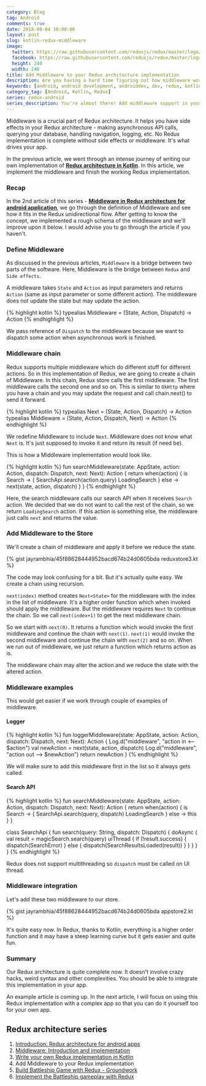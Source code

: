 ```yaml
---
category: Blog
tag: Android
comments: true
date: 2018-08-04 16:00:00
layout: post
slug: kotlin-redux-middleware
image:
  twitter: https://raw.githubusercontent.com/reduxjs/redux/master/logo/apple-touch-icon.png
  facebook: https://raw.githubusercontent.com/reduxjs/redux/master/logo/apple-touch-icon.png
  height: 240
  width: 240
title: Add Middleware to your Redux architecture implementation
description: Are you having a hard time figuring out how middleware works in Redux architecture? This article talks about adding middleware to your Redux implementation. This is the missing piece for having a great Redux implementation.
keywords: [android, android development, androiddev, dev, redux, kotlin, redux architecture, immutable state, redux clean architecture, write your own redux, redux data flow, redux middleware android, builds, pure functions, reactive functional android, redux reducers, redux store in kotlin, redux middleware, redux middleware for network calls, middleware in android redux, redux middleware chain]
category_tag: [Android, Kotlin, Redux]
series: redux-android
series_description: You're almost there! Add middleware support in your Redux implementation and see how effortless android programming becomes.
---
```


Middleware is a crucial part of Redux architecture. It helps you have side effects in your Redux architecture - making asynchronous API calls, querying your database, handling navigation, logging, etc. No Redux implementation is complete without side effects or middleware. It's what drives your app.

In the previous article, we went through an intense journey of writing our own implementation of **[Redux architecture in Kotlin](/blog/kotlin-redux-architecture)**. In this article, we implement the middleware and finish the working Redux implementation.

### Recap

In the 2nd article of this series - **[Middleware in Redux architecture for android application](android-redux-middleware)**, we go through the definition of Middleware and see how it fits in the Redux unidirectional flow. After getting to know the concept, we implemented a rough schema of the middleware and we'll improve upon it below. I would advise you to go through the article if you haven't.

### Define Middleware

As discussed in the previous articles, `Middleware` is a bridge between two parts of the software. Here, Middleware is the bridge between `Redux` and `Side effects`.

A middleware takes `State` and `Action` as input parameters and returns `Action` (same as input parameter or some different action). The middleware does not update the state but may update the action.

{% highlight kotlin %}
typealias Middleware<State> = (State, Action, Dispatch) -> Action
{% endhighlight %}

We pass reference of `Dispatch` to the middleware because we want to dispatch some action when asynchronous work is finished.

### Middleware chain

Redux supports multiple middleware which do different stuff for different actions. So in this implementation of Redux, we are going to create a chain of Middleware. In this chain, Redux store calls the first middleware. The first middleware calls the second one and so on. This is similar to `OkHttp` where you have a chain and you may update the request and call chain.next() to send it forward.

{% highlight kotlin %}
typealias Next<State> = (State, Action, Dispatch) -> Action
typealias Middleware<State> = (State, Action, Dispatch, Next<State>) -> Action
{% endhighlight %}

We redefine Middleware to include `Next`. Middleware does not know what `Next` is. It's just supposed to invoke it and return its result (if need be).

This is how a Middleware implementation would look like.

{% highlight kotlin %}
fun searchMiddleware(state: AppState, action: Action, dispatch: Dispatch, next: Next<AppState>): Action {
  return when(action) {
    is Search -> {
      SearchApi.search(action.query)
      LoadingSearch
    }
    else -> next(state, action, dispatch)
  }
}
{% endhighlight %}

Here, the search middleware calls our search API when it receives `Search` action. We decided that we do not want to call the rest of the chain, so we return `LoadingSearch` action. If this action is something else, the middleware just calls `next` and returns the value.

### Add Middleware to the Store

We'll create a chain of middleware and apply it before we reduce the state.

{% gist jayrambhia/45f88628444952bacd674b24d0605bda reduxstore3.kt %}

The code may look confusing for a bit. But it's actually quite easy. We create a chain using recursion.

`next(index)` method creates `Next<State>` for the middleware with the index in the list of middleware. It's a higher order function which when invoked should apply the middleware. But the middleware requires `Next` to continue the chain. So we call `next(index+1)` to get the next middleware chain.

So we start with `next(0)`. It returns a function which would invoke the first middleware and continue the chain with `next(1)`. `next(1)` would invoke the second middleware and continue the chain with `next(2)` and so on. When we run out of middleware, we just return a function which returns action as is.

The middleware chain may alter the action and we reduce the state with the altered action.

### Middleware examples

This would get easier if we work through couple of examples of middleware.

#### Logger

{% highlight kotlin %}
fun loggerMiddleware(state: AppState, action: Action, dispatch: Dispatch, next: Next<AppState>): Action {
  Log.d("middleware", "action in <-- $action")
  val newAction = next(state, action, dispatch)
  Log.d("middleware", "action out --> $newAction")
  return newAction
}
{% endhighlight %}

We will make sure to add this middleware first in the list so it always gets called.

#### Search API
{% highlight kotlin %}
fun searchMiddleware(state: AppState, action: Action, dispatch: Dispatch, next: Next<AppState>): Action {
  return when(action) {
    is Search -> {
      SearchApi.search(query, dispatch)
      LoadingSearch
    }
    else -> this
  }
}

class SearchApi {
  fun search(query: String, dispatch: Dispatch) {
    doAsync {
      val result = magicSearch.search(query)
      uiThread {
        if (!result.success) {
          dispatch(SearchError)
        } else {
          dispatch(SearchResultsLoaded(result))
        }
      }
    }
  }
}
{% endhighlight %}

Redux does not support multithreading so `dispatch` must be called on UI thread.

### Middleware integration

Let's add these two middleware to our store.

{% gist jayrambhia/45f88628444952bacd674b24d0605bda appstore2.kt %}

It's quite easy now. In Redux, thanks to Kotlin, everything is a higher order function and it may have a steep learning curve but it gets easier and quite fun.

### Summary

Our Redux architecture is quite complete now. It doesn't involve crazy hacks, weird syntax and other complexities. You should be able to integrate this implementation in your app.

An example article is coming up. In the next article, I will focus on using this Redux implementation with a complex app so that you can do it yourself too for your own app.

## Redux architecture series

 1. [Introduction: Redux architecture for android apps](/blog/android-redux-intro)
 2. [Middleware: Introduction and implementation](/blog/android-redux-middleware)
 3. [Write your own Redux implementation in Kotlin](/blog/kotlin-redux-architecture)
 4. Add Middleware to your Redux implementation
 5. [Build Battleship Game with Redux - Groundwork](/blog/battleship-kotlin)
 6. [Implement the Battleship gameplay with Redux](/blog/battleship-redux)
